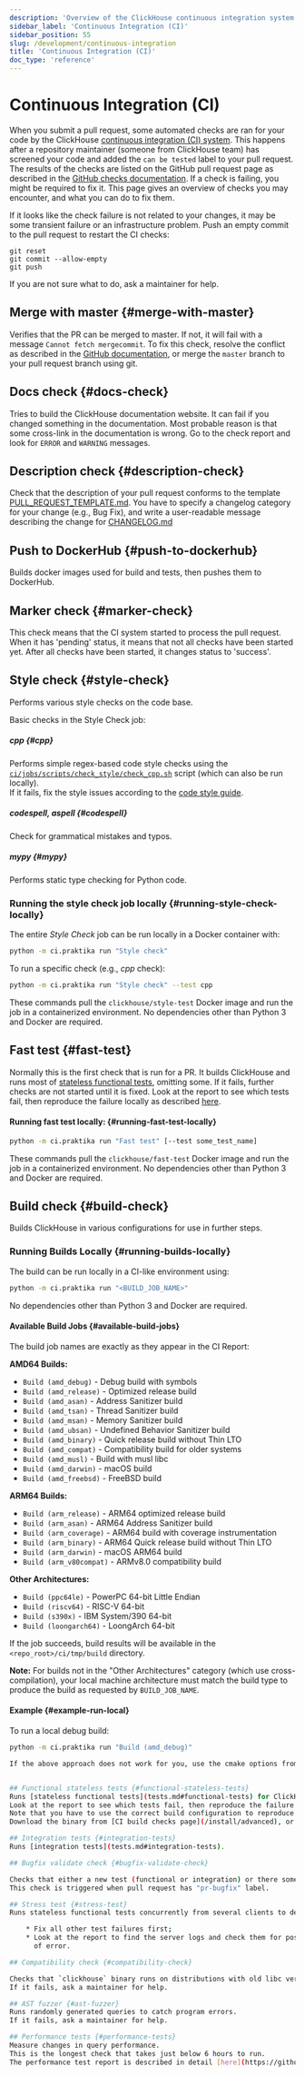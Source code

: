 ```yaml
---
description: 'Overview of the ClickHouse continuous integration system'
sidebar_label: 'Continuous Integration (CI)'
sidebar_position: 55
slug: /development/continuous-integration
title: 'Continuous Integration (CI)'
doc_type: 'reference'
---
```


# Continuous Integration (CI)

When you submit a pull request, some automated checks are ran for your code by the ClickHouse [continuous integration (CI) system](tests.md#test-automation).
This happens after a repository maintainer (someone from ClickHouse team) has screened your code and added the `can be tested` label to your pull request.
The results of the checks are listed on the GitHub pull request page as described in the [GitHub checks documentation](https://docs.github.com/en/github/collaborating-with-issues-and-pull-requests/about-status-checks).
If a check is failing, you might be required to fix it.
This page gives an overview of checks you may encounter, and what you can do to fix them.

If it looks like the check failure is not related to your changes, it may be some transient failure or an infrastructure problem.
Push an empty commit to the pull request to restart the CI checks:

```shell
git reset
git commit --allow-empty
git push
```

If you are not sure what to do, ask a maintainer for help.

## Merge with master {#merge-with-master}

Verifies that the PR can be merged to master.
If not, it will fail with a message `Cannot fetch mergecommit`.
To fix this check, resolve the conflict as described in the [GitHub documentation](https://docs.github.com/en/github/collaborating-with-issues-and-pull-requests/resolving-a-merge-conflict-on-github), or merge the `master` branch to your pull request branch using git.

## Docs check {#docs-check}

Tries to build the ClickHouse documentation website.
It can fail if you changed something in the documentation.
Most probable reason is that some cross-link in the documentation is wrong.
Go to the check report and look for `ERROR` and `WARNING` messages.

## Description check {#description-check}

Check that the description of your pull request conforms to the template [PULL_REQUEST_TEMPLATE.md](https://github.com/ClickHouse/ClickHouse/blob/master/.github/PULL_REQUEST_TEMPLATE.md).
You have to specify a changelog category for your change (e.g., Bug Fix), and write a user-readable message describing the change for [CHANGELOG.md](../whats-new/changelog/index.md)

## Push to DockerHub {#push-to-dockerhub}

Builds docker images used for build and tests, then pushes them to DockerHub.

## Marker check {#marker-check}

This check means that the CI system started to process the pull request.
When it has 'pending' status, it means that not all checks have been started yet.
After all checks have been started, it changes status to 'success'.

## Style check {#style-check}

Performs various style checks on the code base.

Basic checks in the Style Check job:

##### cpp {#cpp}
Performs simple regex-based code style checks using the [`ci/jobs/scripts/check_style/check_cpp.sh`](https://github.com/ClickHouse/ClickHouse/blob/master/ci/jobs/scripts/check_style/check_cpp.sh) script (which can also be run locally).  
If it fails, fix the style issues according to the [code style guide](style.md).

##### codespell, aspell {#codespell}
Check for grammatical mistakes and typos.

##### mypy {#mypy}
Performs static type checking for Python code.

### Running the style check job locally {#running-style-check-locally}

The entire _Style Check_ job can be run locally in a Docker container with:

```sh
python -m ci.praktika run "Style check"
```

To run a specific check (e.g., _cpp_ check):
```sh
python -m ci.praktika run "Style check" --test cpp
```

These commands pull the `clickhouse/style-test` Docker image and run the job in a containerized environment.
No dependencies other than Python 3 and Docker are required.

## Fast test {#fast-test}

Normally this is the first check that is run for a PR.
It builds ClickHouse and runs most of [stateless functional tests](tests.md#functional-tests), omitting some.
If it fails, further checks are not started until it is fixed.
Look at the report to see which tests fail, then reproduce the failure locally as described [here](/development/tests#running-a-test-locally).

#### Running fast test locally: {#running-fast-test-locally}

```sh
python -m ci.praktika run "Fast test" [--test some_test_name]
```

These commands pull the `clickhouse/fast-test` Docker image and run the job in a containerized environment.
No dependencies other than Python 3 and Docker are required.

## Build check {#build-check}

Builds ClickHouse in various configurations for use in further steps.

### Running Builds Locally {#running-builds-locally}

The build can be run locally in a CI-like environment using:

```bash
python -m ci.praktika run "<BUILD_JOB_NAME>"
```

No dependencies other than Python 3 and Docker are required.

#### Available Build Jobs {#available-build-jobs}

The build job names are exactly as they appear in the CI Report:

**AMD64 Builds:**
- `Build (amd_debug)` - Debug build with symbols
- `Build (amd_release)` - Optimized release build
- `Build (amd_asan)` - Address Sanitizer build
- `Build (amd_tsan)` - Thread Sanitizer build
- `Build (amd_msan)` - Memory Sanitizer build
- `Build (amd_ubsan)` - Undefined Behavior Sanitizer build
- `Build (amd_binary)` - Quick release build without Thin LTO 
- `Build (amd_compat)` - Compatibility build for older systems
- `Build (amd_musl)` - Build with musl libc
- `Build (amd_darwin)` - macOS build
- `Build (amd_freebsd)` - FreeBSD build

**ARM64 Builds:**
- `Build (arm_release)` - ARM64 optimized release build
- `Build (arm_asan)` - ARM64 Address Sanitizer build
- `Build (arm_coverage)` - ARM64 build with coverage instrumentation
- `Build (arm_binary)` - ARM64 Quick release build without Thin LTO
- `Build (arm_darwin)` - macOS ARM64 build
- `Build (arm_v80compat)` - ARMv8.0 compatibility build

**Other Architectures:**
- `Build (ppc64le)` - PowerPC 64-bit Little Endian
- `Build (riscv64)` - RISC-V 64-bit
- `Build (s390x)` - IBM System/390 64-bit
- `Build (loongarch64)` - LoongArch 64-bit

If the job succeeds, build results will be available in the `<repo_root>/ci/tmp/build` directory.

**Note:** For builds not in the "Other Architectures" category (which use cross-compilation), your local machine architecture must match the build type to produce the build as requested by `BUILD_JOB_NAME`.

#### Example {#example-run-local}

To run a local debug build:

```bash
python -m ci.praktika run "Build (amd_debug)"

If the above approach does not work for you, use the cmake options from the build log and follow the [general build process](../development/build.md).


## Functional stateless tests {#functional-stateless-tests}
Runs [stateless functional tests](tests.md#functional-tests) for ClickHouse binaries built in various configurations -- release, debug, with sanitizers, etc.
Look at the report to see which tests fail, then reproduce the failure locally as described [here](/development/tests#functional-tests).
Note that you have to use the correct build configuration to reproduce -- a test might fail under AddressSanitizer but pass in Debug.
Download the binary from [CI build checks page](/install/advanced), or build it locally.

## Integration tests {#integration-tests}
Runs [integration tests](tests.md#integration-tests).

## Bugfix validate check {#bugfix-validate-check}

Checks that either a new test (functional or integration) or there some changed tests that fail with the binary built on master branch.
This check is triggered when pull request has "pr-bugfix" label.

## Stress test {#stress-test}
Runs stateless functional tests concurrently from several clients to detect concurrency-related errors. If it fails:

    * Fix all other test failures first;
    * Look at the report to find the server logs and check them for possible causes
      of error.

## Compatibility check {#compatibility-check}

Checks that `clickhouse` binary runs on distributions with old libc versions.
If it fails, ask a maintainer for help.

## AST fuzzer {#ast-fuzzer}
Runs randomly generated queries to catch program errors.
If it fails, ask a maintainer for help.

## Performance tests {#performance-tests}
Measure changes in query performance.
This is the longest check that takes just below 6 hours to run.
The performance test report is described in detail [here](https://github.com/ClickHouse/ClickHouse/tree/master/docker/test/performance-comparison#how-to-read-the-report).

